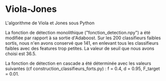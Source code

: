 # Viola-Jones
L'algorithme de Viola et Jones sous Python

La fonction de détection monolithique ("fonction_detection.npy") a été modifiée par rapport à sa sortie d'Adaboost. Sur les 200 classifieurs faibles sortis, nous n'en avons conservé que 141, en enlevant tous les classifieurs faibles avec des features trop petites. La valeur de seuil que nous avons choisi est 36.5.

La fonction de détection en cascade a été déterminée avec les valeurs suivantes (cf  construction_classifieurs_forts.py) : f = 0.4, d = 0.95, F_target = 0.01.
